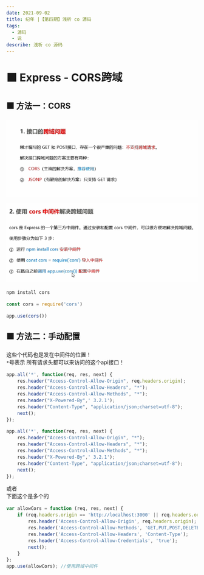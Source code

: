 ```yaml
---
date: 2021-09-02
title: 纪年 |【第四期】浅析 co 源码
tags:
  - 源码
  - 说
describe: 浅析 co 源码
---
```


# ⬛ Express - CORS跨域

## ⬛ 方法一：CORS
![图 1](img/f00055fe9548053ecb3ddfb1b4611a1889d9ba9b1abd08c8e97eee051e3a495e.png)  

![图 2](img/1962cf7e801c3327abca5b7ff93f795dc03270a4abffbce2df3ad3bd63f92ec0.png)  


```sh
npm install cors
```
```js
const cors = require('cors')
```
```js
app.use(cors())
```

## ⬛ 方法二：手动配置
这些个代码也是发在中间件的位置！  
`*`号表示 所有请求头都可以来访问的这个api接口！
```js
app.all('*', function(req, res, next) {
    res.header("Access-Control-Allow-Origin", req.headers.origin);
    res.header("Access-Control-Allow-Headers", "*");
    res.header("Access-Control-Allow-Methods", "*");
    res.header("X-Powered-By",' 3.2.1');
    res.header("Content-Type", "application/json;charset=utf-8");
    next();
});
```
```js
app.all('*', function(req, res, next) {
    res.header("Access-Control-Allow-Origin", "*");
    res.header("Access-Control-Allow-Headers", "*");
    res.header("Access-Control-Allow-Methods", "*");
    res.header("X-Powered-By",' 3.2.1');
    res.header("Content-Type", "application/json;charset=utf-8");
    next();
});
```
或者  
下面这个是多个的
```js
var allowCors = function (req, res, next) {
    if (req.headers.origin == 'http://localhost:3000' || req.headers.origin == 'https://www.xxg.com') {
        res.header('Access-Control-Allow-Origin', req.headers.origin);
        res.header('Access-Control-Allow-Methods', 'GET,PUT,POST,DELETE,OPTIONS');
        res.header('Access-Control-Allow-Headers', 'Content-Type');
        res.header('Access-Control-Allow-Credentials', 'true');
        next();
    }
};
app.use(allowCors); //使用跨域中间件
```